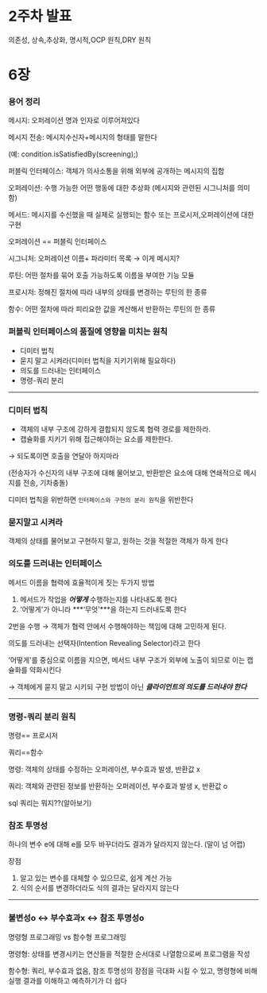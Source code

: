 # 2주차 발표

의존성, 상속,추상화, 명시적,OCP 원칙,DRY 원칙

# 6장

### 용어 정리

메시지: 오퍼레이션 명과 인자로 이루어져있다

메시지 전송: 메시지수신자+메시지의 형태를 말한다

(예: condition.isSatisfiedBy(screening);)

퍼블릭 인터페이스: 객체가 의사소통을 위해 외부에 공개하는 메시지의 집합

오퍼레이션: 수행 가능한 어떤 행동에 대한 추상화 (메시지와 관련된 시그니처를 의미함)

메서드: 메시지를 수신했을 때 실제로 실행되는 함수 또는 프로시저,오퍼레이션에 대한 구현

오퍼레이션 == 퍼블릭 인터페이스

시그니처: 오퍼레이션 이름+ 파라미터 목록 → 이게 메시지?

루틴: 어떤 절차를 묶어 호출 가능하도록 이름을 부여한 기능 모듈

프로시저: 정해진 절차에 따라 내부의 상태를 변경하는 루틴의 한 종류

함수: 어떤 절차에 따라 피리요한 값을 계산해서 반환하는 루틴의 한 종류

### 퍼블릭 인터페이스의 품질에 영향을 미치는 원칙

- 디미터 법칙
- 묻지 말고 시켜라(디미터 법칙을 지키기위해 필요하다)
- 의도를 드러내는 인터페이스
- 명령-쿼리 분리

---
### 디미터 법칙

- 객체의 내부 구조에 강하게 결합되지 않도록 협력 경로를 제한하라.
- 캡슐화를 지키기 위해 접근해야하는 요소를 제한한다.

→ 되도록이면 호출을 연달아 하지마라

(전송자가 수신자의 내부 구조에 대해 물어보고, 반환받은 요소에 대해 연쇄적으로 메시지를 전송, 기차충돌)

디미터 법칙을 위반하면 `인터페이스와 구현의 분리 원칙`을 위반한다

### 묻지말고 시켜라

객체의 상태를 물어보고 구현하지 말고, 원하는 것을 적절한 객체가 하게 한다

### 의도를 드러내는 인터페이스

메서드 이름을 협력에 효율적이게 짓는 두가지 방법

1. 메서드가 작업을 ***어떻게*** 수행하는지를 나타내도록 한다
2. ‘어떻게'가 아니라 ***‘무엇'***을 하는지 드러내도록 한다

2번을 수행 → 객체가 협력 안에서 수행해야하는 책임에 대해 고민하게 된다.

의도를 드러내는 선택자(Intention Revealing Selector)라고 한다

‘어떻게'를 중심으로 이름을 지으면, 메서드 내부 구조가 외부에 노출이 되므로 이는 캡슐화를 약화시킨다

→ 객체에게 묻지 말고 시키되 구현 방법이 아닌 ***클라이언트의 의도를 드러내야 한다***

---
### 명령-쿼리 분리 원칙


명령== 프로시저

쿼리==함수

명령: 객체의 상태를 수정하는 오퍼레이션, 부수효과 발생, 반환값 x

쿼리: 객체와 관련된 정보를 반환하는 오퍼레이션, 부수효과 발생 x, 반환값 o

sql 쿼리는 뭐지??(알아보기)

### **참조 투명성**

하나의 변수 e에 대해 e를 모두 바꾸더라도 결과가 달라지지 않는다. (말이 넘 어렵)

장점

1. 알고 있는 변수를 대체할 수 있으므로, 쉽게 계산 가능
2. 식의 순서를 변경하더라도 식의 결과는 달라지지 않는다

---
### 불변성o ↔ 부수효과x ↔ 참조 투명성o

명령형 프로그래밍 vs 함수형 프로그래밍

명령형: 상태를 변경시키는 연산들을 적절한 순서대로 나열함으로써 프로그램을 작성

함수형: 쿼리, 부수효과 없음, 참조 투명성의 장점을 극대화 시킬 수 있고, 명령형에 비해 실행 결과를 이해하고 예측하기가 더 쉽다